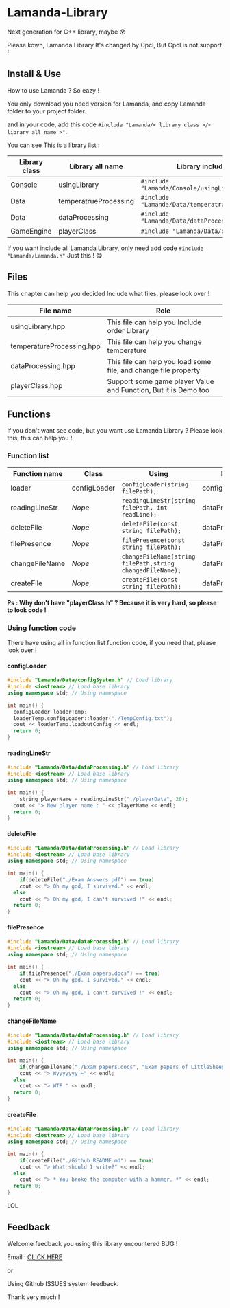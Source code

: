 # Lamanda-Library

Next generation for C++ library, maybe :cold_sweat:

Please kown, Lamanda Library It's changed by Cpcl, But Cpcl is not support !

## Install & Use

How to use Lamanda ? So eazy !

You only download you need version for Lamanda, and copy Lamanda folder to your project folder.

and in your code, add this code `#include "Lamanda/< library class >/< library all name >"`.

You can see This is a library list :

| Library class | Library all name      | Library include code                                |
| ------------- | --------------------- | --------------------------------------------------- |
| Console       | usingLibrary          | `#include "Lamanda/Console/usingLibrary.hpp"`       |
| Data          | temperatrueProcessing | `#include "Lamanda/Data/temperatrueProcessing.hpp"` |
| Data          | dataProcessing        | `#include "Lamanda/Data/dataProcessing.hpp"`        |
| GameEngine    | playerClass           | `#include "Lamanda/Data/playerClass.hpp"`           |

If you want include all Lamanda Library, only need add code
`#include "Lamanda/Lamanda.h"`
Just this ! :yum:

## Files

This chapter can help you decided Include what files, please look over !

| File name                 | Role                                                         |
| ------------------------- | ------------------------------------------------------------ |
| usingLibrary.hpp          | This file can help you Include order Library                 |
| temperatureProcessing.hpp | This file can help you change temperature                    |
| dataProcessing.hpp        | This file can help you load some file, and change file property |
| playerClass.hpp           | Support some game player Value and Function, But it is Demo too |



## Functions

If you don't want see code, but you want use Lamanda Library ? Please look this, this can help you !

### Function list

| Function name  | Class        | Using                                                     | In file          |
| -------------- | ------------ | --------------------------------------------------------- | ---------------- |
| loader         | configLoader | `configLoader(string filePath);`                          | configSystem.h   |
| readingLineStr | *Nope*       | `readingLineStr(string filePath, int readLine);`          | dataProccesing.h |
| deleteFile     | *Nope*       | `deleteFile(const string filePath);`                      | dataProccesing.h |
| filePresence   | *Nope*       | `filePresence(const string filePath);`                    | dataProccesing.h |
| changeFileName | *Nope*       | `changeFileName(string filePath,string changedFileName);` | dataProccesing.h |
| createFile     | *Nope*       | `createFile(const string filePath);`                      | dataProccesing.h |

**Ps : Why don't have "playerClass.h" ? Because it is very hard, so please to look code !**

### Using function code

There have using all in function list function code, if you need that, please look over !

#### configLoader

```C++
#include "Lamanda/Data/configSystem.h" // Load library
#include <iostream> // Load base library
using namespace std; // Using namespace

int main() {
  configLoader loaderTemp;
  loaderTemp.configLoader::loader("./TempConfig.txt");
  cout << loaderTemp.loadoutConfig << endl;
  return 0;
}
```

#### readingLineStr

```C++
#include "Lamanda/Data/dataProcessing.h" // Load library
#include <iostream> // Load base library
using namespace std; // Using namespace

int main() {
	string playerName = readingLineStr("./playerData", 20);
  cout << "> New player name : " << playerName << endl;
  return 0;
}
```

#### deleteFile

```C++
#include "Lamanda/Data/dataProcessing.h" // Load library
#include <iostream> // Load base library
using namespace std; // Using namespace

int main() {
	if(deleteFile("./Exam Answers.pdf") == true)
    cout << "> Oh my god, I survived." << endl;
  else
    cout << "> Oh my god, I can't survived !" << endl;
  return 0;
}
```

#### filePresence

```C++
#include "Lamanda/Data/dataProcessing.h" // Load library
#include <iostream> // Load base library
using namespace std; // Using namespace

int main() {
	if(filePresence("./Exam papers.docs") == true)
    cout << "> Oh my god, I survived." << endl;
  else
    cout << "> Oh my god, I can't survived !" << endl;
  return 0;
}
```

#### changeFileName

```C++
#include "Lamanda/Data/dataProcessing.h" // Load library
#include <iostream> // Load base library
using namespace std; // Using namespace

int main() {
	if(changeFileName("./Exam papers.docs", "Exam papers of LittleSheep_") == true)
    cout << "> Wyyyyyyy ~" << endl;
  else
    cout << "> WTF " << endl;
  return 0;
}
```

#### createFile

```C++
#include "Lamanda/Data/dataProcessing.h" // Load library
#include <iostream> // Load base library
using namespace std; // Using namespace

int main() {
	if(createFile("./Github README.md") == true)
    cout << "> What should I write?" << endl;
  else
    cout << "> * You broke the computer with a hammer. *" << endl;
  return 0;
}
```

LOL

## Feedback

Welcome feedback you using this library encountered BUG !

Email : [CLICK HERE](mailto:cadenjiang@outlook.com)

or

Using Github ISSUES system feedback.

Thank very much !
